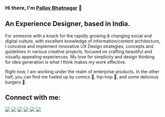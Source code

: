 ### Hi there, I'm [Pallav Bhatnagar](https://pallavbhatnagar.in) 👋
## An Experience Designer, based in India.

For someone with a knack for the rapidly growing & changing social and digital culture, with excellent knowledge of information/content architecture, I conceive and implement innovative UX Design strategies, concepts and guidelines in various creative projects, focused on crafting beautiful and visually appealing experiences. My love for simplicity and design thinking for idea generation is what I think makes my work effective.

Right now, I am working under the realm of enterprise products. In the other half, you can find me fueled up by comics 💬, hip-hop 🎵, and some delicious burgers 🍔.


## Connect with me:

<p align = "center">

[<img src ="https://img.shields.io/badge/website-%23.svg?&style=for-the-badge&logo=www&logoColor=white%22&color=black">](https://pallavbhatnagar.in)
[<img src="https://img.shields.io/badge/behance-%2312100E.svg?&style=for-the-badge&logo=behance&logoColor=white&color=black" />](https://www.behance.net/pallavbhatnagar)
[<img src="https://img.shields.io/badge/dribbble-%231DA1F2.svg?&style=for-the-badge&logo=dribbble&logoColor=white&color=black" />](https://dribbble.com/pallavbhatnagar/about) 
[<img src="https://img.shields.io/badge/instagram-%2312100E.svg?&style=for-the-badge&logo=instagram&logoColor=white&color=black" />](https://www.instagram.com/eightximaginary/)
[<img src="https://img.shields.io/badge/linkedin-%2312100E.svg?&style=for-the-badge&logo=linkedin&logoColor=white&color=black" />](https://www.linkedin.com/in/bhatnagarpallav/)
[<img src ="https://img.shields.io/badge/quora-%23.svg?&style=for-the-badge&logo=quora&logoColor=white%22&color=black">](https://www.quora.com/profile/Pallav-Bhatnagar-1)

</p>

<!-- 
----
[<img src="https://github-profile-trophy.vercel.app/?username=durgeshsamariya&row=2&column=3" />](https://github.com/ryo-ma/github-profile-trophy)
[<img src="https://github-readme-stats.vercel.app/api?username=durgeshsamariya&theme=algolia&count_private=true&include_all_commits=true&show_icons=true" />](https://github.com/anuraghazra/github-readme-stats)
[![GitHub Streak](https://github-readme-streak-stats.herokuapp.com/?user=durgeshsamariya&theme=dark)](https://github.com/DenverCoder1/github-readme-streak-stats)
[![Durgesh's Top Langs](https://github-readme-stats.vercel.app/api/top-langs/?username=themlphdstudent&theme=algolia&hide=Jupyter&layout=compact&show_icons=true)](https://github.com/anuraghazra/github-readme-stats)
 -->

<!--
**themlphdstudent/themlphdstudent** is a ✨ _special_ ✨ repository because its `README.md` (this file) appears on your GitHub profile.

Here are some ideas to get you started:

- 🔭 I’m currently working on ...
- 🌱 I’m currently learning ...
- 👯 I’m looking to collaborate on ...
- 🤔 I’m looking for help with ...
- 💬 Ask me about ...
- 📫 How to reach me: ...
- 😄 Pronouns: ...
- ⚡ Fun fact: ...
-->
